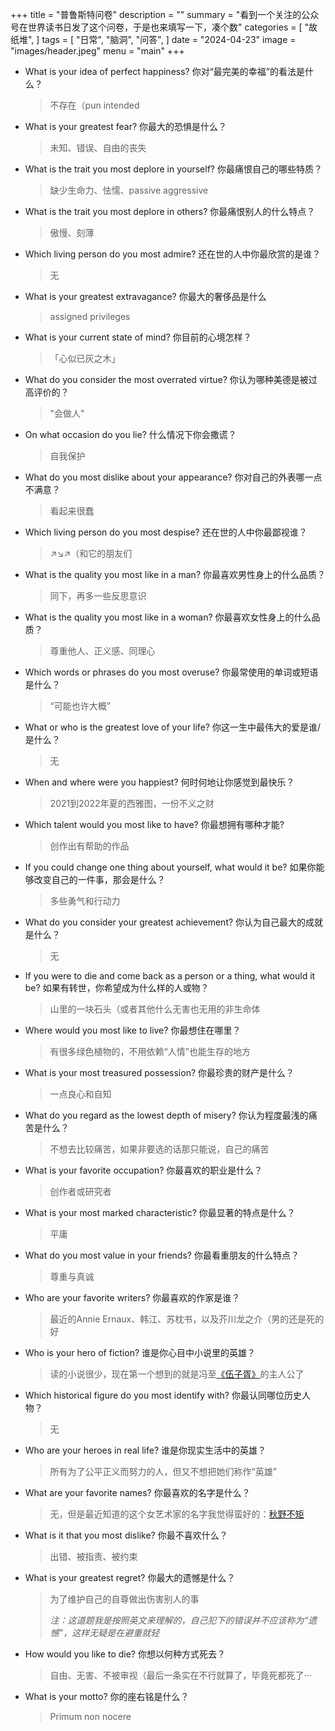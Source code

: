 +++
title = "普鲁斯特问卷"
description = ""
summary = "看到一个关注的公众号在世界读书日发了这个问卷，于是也来填写一下，凑个数"
categories = [
    "故纸堆",
]
tags = [
    "日常",
    "脑洞",
    "问答",
]
date = "2024-04-23"
image = "images/header.jpeg"
menu = "main"
+++

- What is your idea of perfect happiness? 你对“最完美的幸福”的看法是什么？
    > 不存在（pun intended

- What is your greatest fear? 你最大的恐惧是什么？
    > 未知、错误、自由的丧失

- What is the trait you most deplore in yourself? 你最痛恨自己的哪些特质？
    > 缺少生命力、怯懦、passive aggressive

- What is the trait you most deplore in others? 你最痛恨别人的什么特点？
    > 傲慢、刻薄

- Which living person do you most admire? 还在世的人中你最欣赏的是谁？
    > 无

- What is your greatest extravagance? 你最大的奢侈品是什么
    > assigned privileges

- What is your current state of mind? 你目前的心境怎样？
    > 「心似已灰之木」

- What do you consider the most overrated virtue? 你认为哪种美德是被过高评价的？
    > "会做人"

- On what occasion do you lie? 什么情况下你会撒谎？
    > 自我保护

- What do you most dislike about your appearance? 你对自己的外表哪一点不满意？
    > 看起来很蠢

- Which living person do you most despise? 还在世的人中你最鄙视谁？
    > ↗↘↗（和它的朋友们

- What is the quality you most like in a man? 你最喜欢男性身上的什么品质？
    > 同下，再多一些反思意识

- What is the quality you most like in a woman? 你最喜欢女性身上的什么品质？
    > 尊重他人、正义感、同理心

- Which words or phrases do you most overuse? 你最常使用的单词或短语是什么？
    > “可能也许大概”

- What or who is the greatest love of your life? 你这一生中最伟大的爱是谁/是什么？
    > 无

- When and where were you happiest? 何时何地让你感觉到最快乐？
    > 2021到2022年夏的西雅图，一份不义之财

- Which talent would you most like to have? 你最想拥有哪种才能?
    > 创作出有帮助的作品

- If you could change one thing about yourself, what would it be? 如果你能够改变自己的一件事，那会是什么？
    > 多些勇气和行动力

- What do you consider your greatest achievement? 你认为自己最大的成就是什么？
    > 无

- If you were to die and come back as a person or a thing, what would it be? 如果有转世，你希望成为什么样的人或物？
    > 山里的一块石头（或者其他什么无害也无用的非生命体

- Where would you most like to live? 你最想住在哪里？
    > 有很多绿色植物的，不用依赖“人情”也能生存的地方

- What is your most treasured possession? 你最珍贵的财产是什么？
    > 一点良心和自知

- What do you regard as the lowest depth of misery? 你认为程度最浅的痛苦是什么？
    > 不想去比较痛苦，如果非要选的话那只能说，自己的痛苦

- What is your favorite occupation? 你最喜欢的职业是什么？
    > 创作者或研究者

- What is your most marked characteristic? 你最显著的特点是什么？
    > 平庸

- What do you most value in your friends? 你最看重朋友的什么特点？
    > 尊重与真诚

- Who are your favorite writers? 你最喜欢的作家是谁？
    > 最近的Annie Ernaux、韩江、苏枕书，以及芥川龙之介（男的还是死的好

- Who is your hero of fiction? 谁是你心目中小说里的英雄？
    > 读的小说很少，现在第一个想到的就是冯至<a href="https://neodb.social/book/78cfSR0FELwHkCfBJm79UR" target="_blank">《伍子胥》</a>的主人公了

- Which historical figure do you most identify with? 你最认同哪位历史人物？
    > 无

- Who are your heroes in real life? 谁是你现实生活中的英雄？
    > 所有为了公平正义而努力的人，但又不想把她们称作“英雄”

- What are your favorite names? 你最喜欢的名字是什么？
    > 无，但是最近知道的这个女艺术家的名字我觉得蛮好的：<a href="https://en.wikipedia.org/wiki/Fuku_Akino" target="_blank">秋野不矩</a>

- What is it that you most dislike? 你最不喜欢什么？
    > 出错、被指责、被约束

- What is your greatest regret? 你最大的遗憾是什么？
    > 为了维护自己的自尊做出伤害别人的事
    >
    > *注：这道题我是按照英文来理解的，自己犯下的错误并不应该称为“遗憾”，这样无疑是在避重就轻*

- How would you like to die? 你想以何种方式死去？
    > 自由、无害、不被审视（最后一条实在不行就算了，毕竟死都死了···

- What is your motto? 你的座右铭是什么？
    > Primum non nocere

